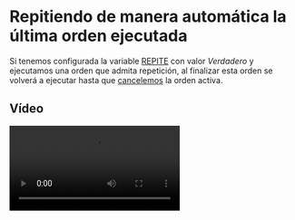 # Repitiendo de manera automática la última orden ejecutada

Si tenemos configurada la variable [REPITE](../../ventana-de-dibujo/variables/r/repite.md) con valor _Verdadero_ y ejecutamos una orden que admita repetición, al finalizar esta orden se volverá a ejecutar hasta que [cancelemos](../formas-de-cancelar-una-orden.md) la orden activa.

## Vídeo

![](https://digi21.blob.core.windows.net/videos-ayuda/repitiendo\_ultimo\_comando.mp4)



